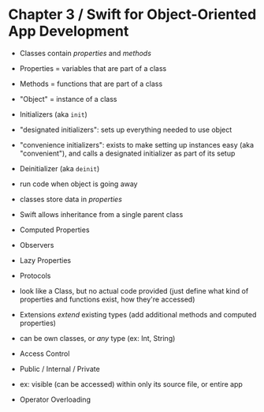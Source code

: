 # Chapter 3 / Swift for Object-Oriented App Development

- Classes contain _properties_ and _methods_
- Properties = variables that are part of a class
- Methods = functions that are part of a class
- "Object" = instance of a class

- Initializers (aka `init`)
 - "designated initializers": sets up everything needed to use object
 - "convenience initializers": exists to make setting up instances easy (aka "convenient"), and calls a designated initializer as part of its setup
- Deinitializer (aka `deinit`)
 - run code when object is going away

- classes store data in _properties_
- Swift allows inheritance from a single parent class

- Computed Properties

- Observers

- Lazy Properties

- Protocols
 - look like a Class, but no actual code provided (just define what kind of properties and functions exist, how they're accessed)

- Extensions _extend_ existing types (add additional methods and computed properties)
 - can be own classes, or _any_ type (ex: Int, String)

- Access Control
 - Public / Internal / Private
 - ex: visible (can be accessed) within only its source file, or entire app

- Operator Overloading
